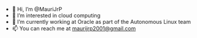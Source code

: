 - 👋 Hi, I’m @MauriJrP
- 👀 I’m interested in cloud computing
- 🌱 I’m currently working at Oracle as part of the Autonomous Linux team
- 📫 You can reach me at maurijrp2001@gmail.com

